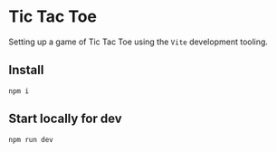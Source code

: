 # Tic Tac Toe
Setting up a game of Tic Tac Toe using the `Vite` development tooling.

## Install
`npm i`

## Start locally for dev
`npm run dev`